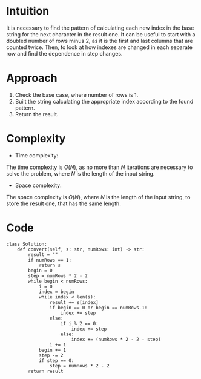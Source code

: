 # Intuition
<!-- Describe your first thoughts on how to solve this problem. -->
It is necessary to find the pattern of calculating each new index in the base string for the next character in the result one.
It can be useful to start with a doubled number of rows minus 2, as it is the first and last columns that are counted twice.
Then, to look at how indexes are changed in each separate row and find the dependence in step changes.

# Approach
<!-- Describe your approach to solving the problem. -->
1. Check the base case, where number of rows is 1.
2. Built the string calculating the appropriate index according to the found pattern.
3. Return the result.

# Complexity
- Time complexity:
<!-- Add your time complexity here, e.g. $$O(n)$$ -->
The time complexity is $O(N)$, as no more than $N$ iterations are necessary to solve the problem, where $N$ is the length of the input string.

- Space complexity:
<!-- Add your space complexity here, e.g. $$O(n)$$ -->
The space complexity is $O(N)$, where $N$ is the length of the input string, to store the result one, that has the same length.

# Code
```
class Solution:
    def convert(self, s: str, numRows: int) -> str:
        result = ""
        if numRows == 1:
            return s
        begin = 0
        step = numRows * 2 - 2
        while begin < numRows:
            i = 0
            index = begin
            while index < len(s):
                result += s[index]
                if begin == 0 or begin == numRows-1:
                    index += step
                else:
                    if i % 2 == 0:
                        index += step
                    else:
                        index += (numRows * 2 - 2 - step)
                i += 1
            begin += 1
            step -= 2
            if step == 0:
                step = numRows * 2 - 2
        return result
```